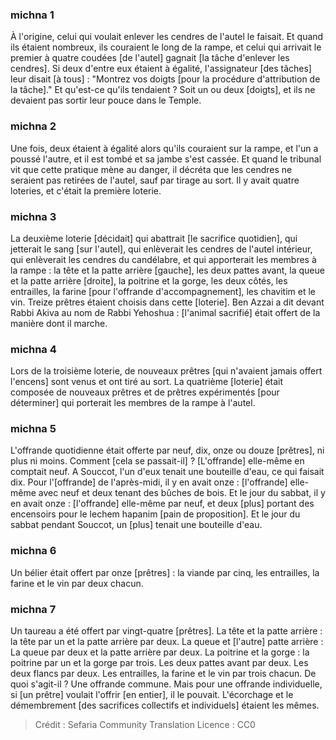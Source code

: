 
### michna 1
À l'origine, celui qui voulait enlever les cendres de l'autel le faisait. Et quand ils étaient nombreux, ils couraient le long de la rampe, et celui qui arrivait le premier à quatre coudées [de l'autel] gagnait [la tâche d'enlever les cendres]. Si deux d'entre eux étaient à égalité, l'assignateur [des tâches] leur disait [à tous] : "Montrez vos doigts [pour la procédure d'attribution de la tâche]." Et qu'est-ce qu'ils tendaient ? Soit un ou deux [doigts], et ils ne devaient pas sortir leur pouce dans le Temple.

### michna 2
Une fois, deux étaient à égalité alors qu'ils couraient sur la rampe, et l'un a poussé l'autre, et il est tombé et sa jambe s'est cassée. Et quand le tribunal vit que cette pratique mène au danger, il décréta que les cendres ne seraient pas retirées de l'autel, sauf par tirage au sort. Il y avait quatre loteries, et c'était la première loterie.

### michna 3
La deuxième loterie [décidait] qui abattrait [le sacrifice quotidien], qui jetterait le sang [sur l'autel], qui enlèverait les cendres de l'autel intérieur, qui enlèverait les cendres du candélabre, et qui apporterait les membres à la rampe : la tête et la patte arrière [gauche], les deux pattes avant, la queue et la patte arrière [droite], la poitrine et la gorge, les deux côtés, les entrailles, la farine [pour l'offrande d'accompagnement], les chavitim et le vin. Treize prêtres étaient choisis dans cette [loterie]. Ben Azzai a dit devant Rabbi Akiva au nom de Rabbi Yehoshua : [l'animal sacrifié] était offert de la manière dont il marche.

### michna 4
Lors de la troisième loterie, de nouveaux prêtres [qui n'avaient jamais offert l'encens] sont venus et ont tiré au sort. La quatrième [loterie] était composée de nouveaux prêtres et de prêtres expérimentés [pour déterminer] qui porterait les membres de la rampe à l'autel.

### michna 5
L'offrande quotidienne était offerte par neuf, dix, onze ou douze [prêtres], ni plus ni moins. Comment [cela se passait-il] ? [L'offrande] elle-même en comptait neuf. A Souccot, l'un d'eux tenait une bouteille d'eau, ce qui faisait dix. Pour l'[offrande] de l'après-midi, il y en avait onze : [l'offrande] elle-même avec neuf et deux tenant des bûches de bois. Et le jour du sabbat, il y en avait onze : [l'offrande] elle-même par neuf, et deux [plus] portant des encensoirs pour le lechem hapanim [pain de proposition]. Et le jour du sabbat pendant Souccot, un [plus] tenait une bouteille d'eau.

### michna 6
Un bélier était offert par onze [prêtres] : la viande par cinq, les entrailles, la farine et le vin par deux chacun.

### michna 7
Un taureau a été offert par vingt-quatre [prêtres]. La tête et la patte arrière : la tête par un et la patte arrière par deux. La queue et [l'autre] patte arrière : La queue par deux et la patte arrière par deux. La poitrine et la gorge : la poitrine par un et la gorge par trois. Les deux pattes avant par deux. Les deux flancs par deux. Les entrailles, la farine et le vin par trois chacun. De quoi s'agit-il ? Une offrande commune. Mais pour une offrande individuelle, si [un prêtre] voulait l'offrir [en entier], il le pouvait. L'écorchage et le démembrement [des sacrifices collectifs et individuels] étaient les mêmes.

>Crédit : Sefaria Community Translation
>Licence : CC0